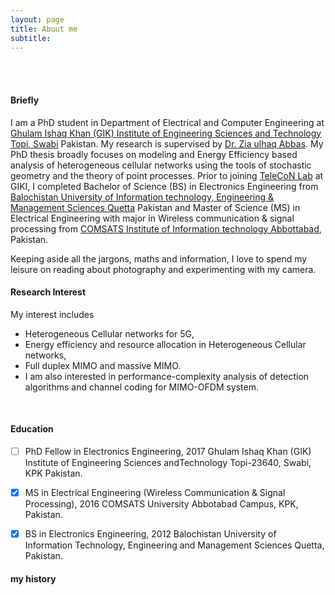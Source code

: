 ```yaml
---
layout: page
title: About me
subtitle: 
---
```


<br/>
<br/>


#### Briefly
I am a PhD student in Department of Electrical and Computer Engineering at [Ghulam Ishaq Khan (GIK) Institute of Engineering Sciences and Technology Topi, Swabi](http://giki.edu.pk) Pakistan. My research is supervised by  [Dr. Zia ulhaq Abbas](https://www.giki.edu.pk/Faculty/Dr-Zia-ul-Haq-Abbas). My PhD thesis broadly focuses on modeling and Energy Efficiency based analysis of heterogeneous cellular networks using the tools of stochastic geometry and the theory of point processes. Prior to joining [TeleCoN Lab](https://www.giki.edu.pk/telecon) at GIKI, I completed Bachelor of Science (BS) in Electronics Engineering from [Balochistan University of Information technology, Engineering & Management Sciences Quetta](http://www.buitms.edu.pk/) Pakistan and Master of Science (MS) in Electrical Engineering with major in Wireless communication & signal processing from [COMSATS Institute of Information technology Abbottabad](http://ciit-atd.edu.pk/), Pakistan.


Keeping aside all the jargons, maths and information, I love to spend my leisure on reading about photography and experimenting with my camera.


#### Research Interest

My interest includes 
- Heterogeneous Cellular networks for 5G, 
- Energy efficiency and resource allocation in Heterogeneous Cellular networks, 
- Full duplex MIMO and massive MIMO. 
- I am also interested in performance-complexity analysis of detection algorithms and channel coding for MIMO-OFDM system.

<br>

#### Education

- [ ] PhD Fellow in Electronics Engineering, 2017
      Ghulam Ishaq Khan (GIK) Institute of Engineering Sciences andTechnology Topi-23640, Swabi, KPK Pakistan.
      
- [x] MS in Electrical Engineering (Wireless Communication & Signal Processing), 2016
      COMSATS University Abbotabad Campus, KPK, Pakistan.
      
- [x] BS in Electronics Engineering, 2012
      Balochistan University of Information Technology, Engineering and Management Sciences Quetta, Pakistan.
      


#### my history

